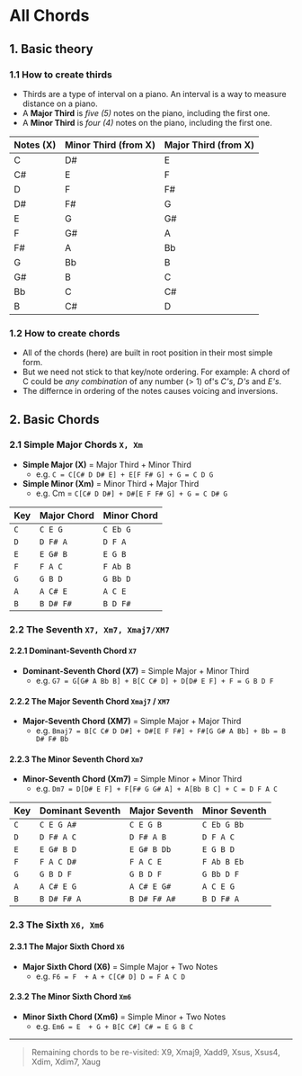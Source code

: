 # All Chords

## 1. Basic theory

### 1.1 How to create thirds

- Thirds are a type of interval on a piano. An interval is a way to measure distance on a piano.
- A **Major Third** is _five (5)_ notes on the piano, including the first one.
- A **Minor Third** is _four (4)_ notes on the piano, including the first one.

| Notes (X) | Minor Third (from X) | Major Third (from X) |
| --------- | -------------------- | -------------------- |
| C         | D#                   | E                    |
| C#        | E                    | F                    |
| D         | F                    | F#                   |
| D#        | F#                   | G                    |
| E         | G                    | G#                   |
| F         | G#                   | A                    |
| F#        | A                    | Bb                   |
| G         | Bb                   | B                    |
| G#        | B                    | C                    |
| Bb        | C                    | C#                   |
| B         | C#                   | D                    |

### 1.2 How to create chords

- All of the chords (here) are built in root position in their most simple form.
- But we need not stick to that key/note ordering. For example: A chord of C could be _any combination_ of any number (> 1) of's _C's_, _D's_ and _E's_.
- The differnce in ordering of the notes causes voicing and inversions.

## 2. Basic Chords

### 2.1 Simple Major Chords `X, Xm`

- **Simple Major (X)** = Major Third + Minor Third
  - e.g. `C = C[C# D D# E] + E[F F# G] + G = C D G`
- **Simple Minor (Xm)** = Minor Third + Major Third
  - e.g. Cm = `C[C# D D#] + D#[E F F# G] + G = C D# G`

| Key | Major Chord | Minor Chord |
| --- | ----------- | ----------- |
| `C` | `C E G`     | `C Eb G`    |
| `D` | `D F# A`    | `D F A`     |
| `E` | `E G# B`    | `E G B`     |
| `F` | `F A C`     | `F Ab B`    |
| `G` | `G B D`     | `G Bb D`    |
| `A` | `A C# E`    | `A C E`     |
| `B` | `B D# F#`   | `B D F#`    |

### 2.2 The Seventh `X7, Xm7, Xmaj7/XM7`

#### 2.2.1 Dominant-Seventh Chord `X7`

- **Dominant-Seventh Chord (X7)** = Simple Major + Minor Third
  - e.g. `G7 = G[G# A Bb B] + B[C C# D] + D[D# E F] + F = G B D F`

#### 2.2.2 The Major Seventh Chord `Xmaj7` / `XM7`

- **Major-Seventh Chord (XM7)** = Simple Major + Major Third
  - e.g. `Bmaj7 = B[C C# D D#] + D#[E F F#] + F#[G G# A Bb] + Bb = B D# F# Bb`

#### 2.2.3 The Minor Seventh Chord `Xm7`

- **Minor-Seventh Chord (Xm7)** = Simple Minor + Minor Third
  - e.g. `Dm7 = D[D# E F] + F[F# G G# A] + A[Bb B C] + C = D F A C`

| Key | Dominant Seventh | Major Seventh | Minor Seventh |
| --- | ---------------- | ------------- | ------------- |
| `C` | `C E G A#`       | `C E G B`     | `C Eb G Bb`   |
| `D` | `D F# A C`       | `D F# A B`    | `D F A C`     |
| `E` | `E G# B D`       | `E G# B Db`   | `E G B D`     |
| `F` | `F A C D#`       | `F A C E`     | `F Ab B Eb`   |
| `G` | `G B D F`        | `G B D F`     | `G Bb D F`    |
| `A` | `A C# E G`       | `A C# E G#`   | `A C E G`     |
| `B` | `B D# F# A`      | `B D# F# A#`  | `B D F# A`    |

### 2.3 The Sixth `X6, Xm6`

#### 2.3.1 The Major Sixth Chord `X6`

- **Major Sixth Chord (X6)** = Simple Major + Two Notes
  - e.g. `F6 = F  + A + C[C# D] D = F A C D`

#### 2.3.2 The Minor Sixth Chord `Xm6`

- **Minor Sixth Chord (Xm6)** = Simple Minor + Two Notes
  - e.g. `Em6 = E  + G + B[C C#] C# = E G B C`

---

> Remaining chords to be re-visited: X9, Xmaj9, Xadd9, Xsus, Xsus4, Xdim, Xdim7, Xaug
